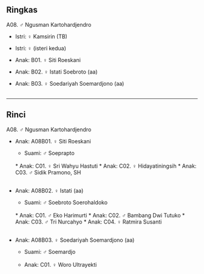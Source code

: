 ## Ringkas

A08. ♂ Ngusman Kartohardjendro
	<br/>

*	Istri: ♀ Kamsirin (TB)
	<br/>

*	Istri: ♀ (isteri kedua)
	<br/>
	
*	Anak: B01. ♀ Siti Roeskani
*	Anak: B02. ♀ Istati Soebroto (aa)
*	Anak: B03. ♀ Soedariyah Soemardjono (aa)
	<br/><br/>

-- -- --

## Rinci

A08. ♂ Ngusman Kartohardjendro
	<br/>

*	Anak: A08B01. ♀ Siti Roeskani
	*	Suami: ♂ Soeprapto
	<br/>
	*	Anak: C01. ♀ Sri Wahyu Hastuti
	*	Anak: C02. ♀ Hidayatiningsih
	*	Anak: C03. ♂ Sidik Pramono, SH
	<br/><br/>

*	Anak: A08B02. ♀ Istati (aa)
	*	Suami: ♂ Soebroto Soerohaldoko
	<br/> 
	*	Anak: C01. ♂ Eko Harimurti
	*	Anak: C02. ♂ Bambang Dwi Tutuko
	*	Anak: C03. ♂ Tri Nurcahyo
	*	Anak: C04. ♀ Ratmira Susanti
	<br/><br/>

*	Anak: A08B03. ♀ Soedariyah Soemardjono (aa)
	*	Suami: ♂ Soemardjo
	<br/><br/>
	*	Anak: C01. ♀ Woro Ultrayekti 
	<br/><br/>

